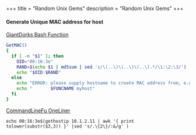 +++
title = "Random Unix Gems"
description = "Random Unix Gems"
+++


#### Generate Unique MAC address for host

[GiantDorks Bash Function](http://giantdorks.org/alain/how-to-generate-a-unique-mac-address/)
```bash
GetMAC()
{
  if [ -n "$1" ]; then
    OID="00:16:3e"
    RAND=$(echo $1 | md5sum | sed 's/\(..\)\(..\)\(..\).*/\1:\2:\3/')
    echo "$OID:$RAND"
  else
    echo "ERROR: please supply hostname to create MAC address from, e.g.:"
    echo "       $FUNCNAME myhost"
  fi
}
```
[CommandLineFu OneLiner](https://www.commandlinefu.com/commands/view/6632/generate-a-unique-mac-address-from-an-ip-address)
```
echo 00:16:3e$(gethostip 10.1.2.11 | awk '{ print tolower(substr($3,3)) }' |sed 's/.\{2\}/:&/g' )
```
